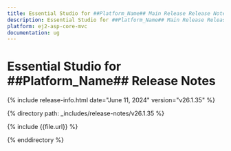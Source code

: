 ```yaml
---
title: Essential Studio for ##Platform_Name## Main Release Release Notes  
description: Essential Studio for ##Platform_Name## Main Release Release Notes  
platform: ej2-asp-core-mvc
documentation: ug
---
```


# Essential Studio for ##Platform_Name##  Release Notes  

{% include release-info.html date="June 11, 2024"  version="v26.1.35" %}

{% directory path: _includes/release-notes/v26.1.35 %}

{% include {{file.url}} %}

{% enddirectory %}